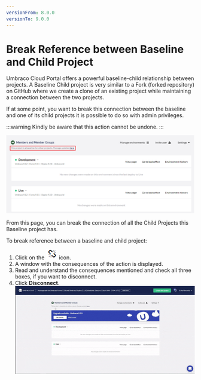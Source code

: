```yaml
---
versionFrom: 8.0.0
versionTo: 9.0.0
---
```


# Break Reference between Baseline and Child Project

Umbraco Cloud Portal offers a powerful baseline-child relationship between projects. A Baseline Child project is very similar to a Fork (forked repository) on GitHub where we create a clone of an existing project while maintaining a connection between the two projects.

If at some point, you want to break this connection between the baseline and one of its child projects it is possible to do so with admin privileges.

:::warning
Kindly be aware that this action cannot be undone.
:::

![Baseline child project](images/Baseline-child-project.png)

From this page, you can break the connection of all the Child Projects this Baseline project has.

To break reference between a baseline and child project:

1. Click on the ![Disconnect](images/disconnect-icon.png) icon.
2. A window with the consequences of the action is displayed.
3. Read and understand the consequences mentioned and check all three boxes, if you want to disconnect.
4. Click **Disconnect**.
    ![Break Baseline and child project](images/Break-baseline.gif)
